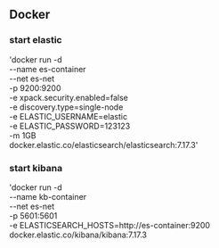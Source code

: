 ## Docker 
### start elastic
'docker run -d \
--name es-container \
--net es-net \
-p 9200:9200 \
-e xpack.security.enabled=false \
-e discovery.type=single-node \
-e ELASTIC_USERNAME=elastic \
-e ELASTIC_PASSWORD=123123 \
-m 1GB \
docker.elastic.co/elasticsearch/elasticsearch:7.17.3'

### start kibana
'docker run -d \
--name kb-container \
--net es-net \
-p 5601:5601 \
-e ELASTICSEARCH_HOSTS=http://es-container:9200 \
docker.elastic.co/kibana/kibana:7.17.3



